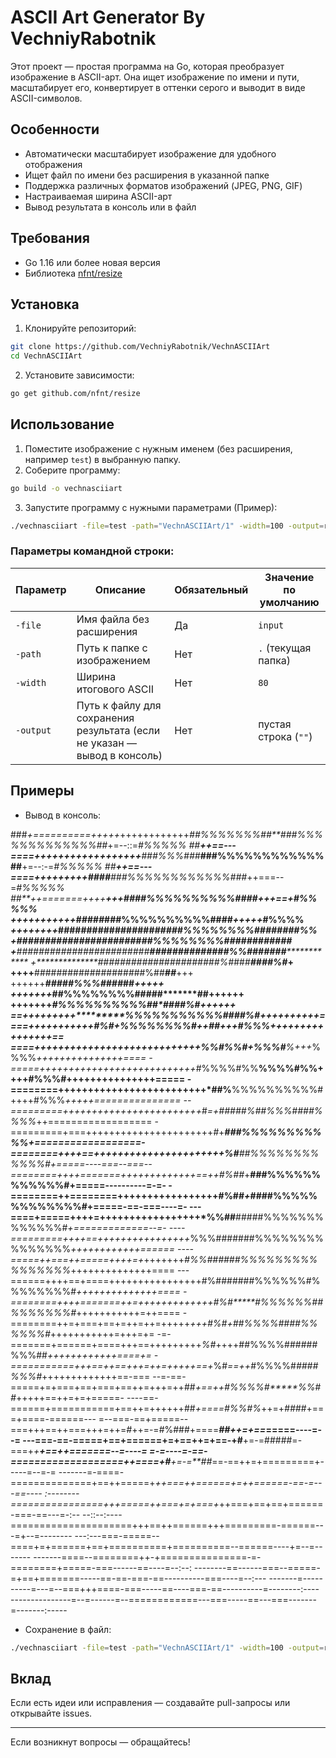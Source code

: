 # ASCII Art Generator By VechniyRabotnik

Этот проект — простая программа на Go, которая преобразует изображение в ASCII-арт. Она ищет изображение по имени и пути, масштабирует его, конвертирует в оттенки серого и выводит в виде ASCII-символов.

## Особенности

- Автоматически масштабирует изображение для удобного отображения
- Ищет файл по имени без расширения в указанной папке
- Поддержка различных форматов изображений (JPEG, PNG, GIF)
- Настраиваемая ширина ASCII-арт
- Вывод результата в консоль или в файл

## Требования

- Go 1.16 или более новая версия
- Библиотека [nfnt/resize](https://github.com/nfnt/resize)

## Установка

1. Клонируйте репозиторий:

```bash
git clone https://github.com/VechniyRabotnik/VechnASCIIArt
cd VechnASCIIArt
```

2. Установите зависимости:

```bash
go get github.com/nfnt/resize
```

## Использование

1. Поместите изображение с нужным именем (без расширения, например `test`) в выбранную папку.
2. Соберите программу:

```bash
go build -o vechnasciiart
```

3. Запустите программу с нужными параметрами (Пример):

```bash
./vechnasciiart -file=test -path="VechnASCIIArt/1" -width=100 -output=result.txt
```

### Параметры командной строки:

| Параметр | Описание | Обязательный | Значение по умолчанию |
|------------|---------------------------|----------------|------------------------|
| `-file`   | Имя файла без расширения | Да             | `input`               |
| `-path`   | Путь к папке с изображением | Нет          | `.` (текущая папка)   |
| `-width`  | Ширина итогового ASCII | Нет             | `80`                  |
| `-output` | Путь к файлу для сохранения результата (если не указан — вывод в консоль) | Нет | пустая строка (`""`) |

## Примеры

- Вывод в консоль:

###*+==========+++++*++++++++++++*##%%%%%%%##**###%%%%%%%%%%%%%##*+=--::=*#%%%%%
##**++==---====++++++++++++++++++**###%%%###***###%%%%%%%%%%%%##**+=--:-=*#%%%%%
##**++==---====++++*****+++++*********####****###%%%%%%%%%%%%###*++===--=*#%%%%%
##**++=======++++*******************+++******####%%%%%%%%%%####****+++==+*#%%%%%
****+++++++++++*****##********###************###%%%%%%%%%%####*******+++++*#%%%%
*****++++++++*****#################*********#####%%%%%%%%#####*************###%%
*****+***********###################********#####%%%%%%%%#########***********###
+***************######################*##**##############%%#######**************
+**************######################%#*##*#*********###*#%#*******************+
++++************#################*#*##%##*****************##*****************+++
++++++*********************##*******###%%%###*****#*******##***************+++++
+++++++*****************************##%%%%%%%%#####*******##**************++++++
+++++++*****************************#%%%%%%%%%%##*##*****##%#*************++++++
==+++++++++*************************%%%%%%%%%%%#***#*****##%#********++++++++++=
===+++++++++++*********************#%#+%%%%%%%%#++##+++*#%%%*+*+++++++++++++++==
====+++++++++++++++++++*+++++++*++*%%#*%%#+*%%%#**%*+++*%%%%*+++++++++++++++====
-=====+++++++++++++++++++++++++++*#%%%%#%%**%%%%#%%++++#%%%#+++++++++++++++=====
-========+++++++++++++++++++++++++*##%**%%%%%%%%%%#++++#%%%*+++++===============
--=========++++++++++++++++++++++++*#*=+#####%##%%%####%%%%*++==================
-=========+===++++++++++++++++++++++*#*+*****###%%%%%%%%%%%*+==================-
========++++==++++++++++++++++++++++*%#******##%%%%%%%%%%%%#+=====----===--===--
========++++=======+++++++++++++==++#%##*+**###%%%%%%%%%%%%#+=====----------=-=-
-========++========+++++++++++++++++#%##*+*####%%%%%%%%%%%%%#+=====-==-===----=-
---====+=====++++=+++++++++++++++++*%%##**#####%%%%%%%%%%%%%#*+=============--=-
----=========++++==++++++++++++++++*%%%#######%%%%%%%%%%%%%%%*++++++++++++======
----=====++===++=====++++=+*+++++++*#%%######%%%%%%%%%%%%%%%%*++++++++++++++====
---======++++==+====++++++++++++++++#%#######%%%%%%#%%%%%%%%#*++++++++++++++====
-========++++=======++=+++++++++++++#%#*****#%%%%%%##%%%%%%%#*+++++++++++=++====
-========++=+===+==+=++=++=+++++*+++#%#***+*##%%%%####%%%%%%#*+++++++++++=+++=+=
-=-=======+======+====+++==+++++++++*%#*++++##%%%%######%%%##*++++++++++++====+=
-===========+++==++==+++=++=+++++==+*%#*==++*#%%%%#*####%%%#*+++++++++++++==-===
--=-==-=====+=+===+==+===+==++=+++=++##*+==++#%%%%#*****%%##*+++++==++=+=+=====-
----==-======+===========+==++=++++++##*+====#%%#%*++=+*####*+===+====-======---
=--===-==+=====--===+++==++===+++=++=*#*++=-=#%###+====***##++=+==*=====----=--=
---===-==-=====+==+======+=+==++=+==-+#**+=-=#####=-===+*+**+==++=======--=----=
=-=----=-==-===================++====+#**+=-=**##*==-==++=+=========+-----=--=-=
-------=-====-==============+==++=====+*++===+***+======+=++======-==-=---==----
:--------================+++=====++===*+=+===+*++===+==+==+======-===-==---=-:--
--::--:----=====================+++==++======+++=========-======---=+--=--------
---:---===-=====--====+=+======+==+==========+==========--======----+=--=-------
-------====--========++-+===============-=-========+=====-===------==----=--:--:
--------==------===--=====-=+==+=======-----==-==-===-==----------===----=--:---
-------=----------=---=--===+++====-===-----==----===-==----------=--------:----
---------------=--=------=--============---===-----==---===-------=-------:-----

- Сохранение в файл:

```bash
./vechnasciiart -file=test -path="VechnASCIIArt/1" -width=100 -output=result.txt
```

## Вклад

Если есть идеи или исправления — создавайте pull-запросы или открывайте issues.

---

Если возникнут вопросы — обращайтесь!
```

